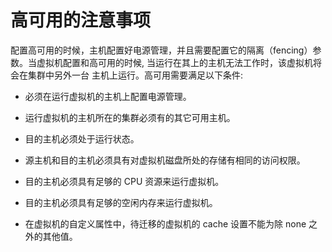 # 高可用的注意事项

配置高可用的时候，主机配置好电源管理，并且需要配置它的隔离（fencing）参数。当虚拟机配置和高可用的时候,
当运行在其上的主机无法工作时，该虚拟机将会在集群中另外一台
主机上运行。高可用需要满足以下条件:

* 必须在运行虚拟机的主机上配置电源管理。

* 运行虚拟机的主机所在的集群必须有的其它可用主机。

* 目的主机必须处于运行状态。

* 源主机和目的主机必须具有对虚拟机磁盘所处的存储有相同的访问权限。

* 目的主机必须具有足够的 CPU 资源来运行虚拟机。

* 目的主机必须具有足够的空闲内存来运行虚拟机。

* 在虚拟机的自定义属性中，待迁移的虚拟机的 cache 设置不能为除 none
  之外的其他值。
